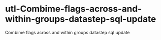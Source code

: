 # utl-Combime-flags-across-and-within-groups-datastep-sql-update
Combime flags across and within groups datastep sql update
